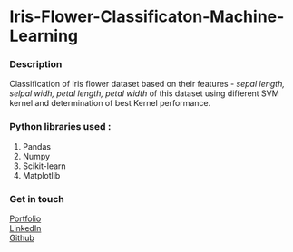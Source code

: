 # Iris-Flower-Classificaton-Machine-Learning
### Description
Classification of Iris flower dataset based on their features - _sepal length, selpal widh, petal length, petal width_ of this dataset using different SVM kernel and determination of best Kernel performance.


### Python libraries used :

1. Pandas
2. Numpy
3. Scikit-learn
4. Matplotlib


### Get in touch
<a href =  "aniketsinha06.github.io">Portfolio</a></br>
<a href =  "https://www.linkedin.com/in/aniket-sinha">LinkedIn</a></br>
<a href =  "github.com/aniketsinha06">Github</a></br>
